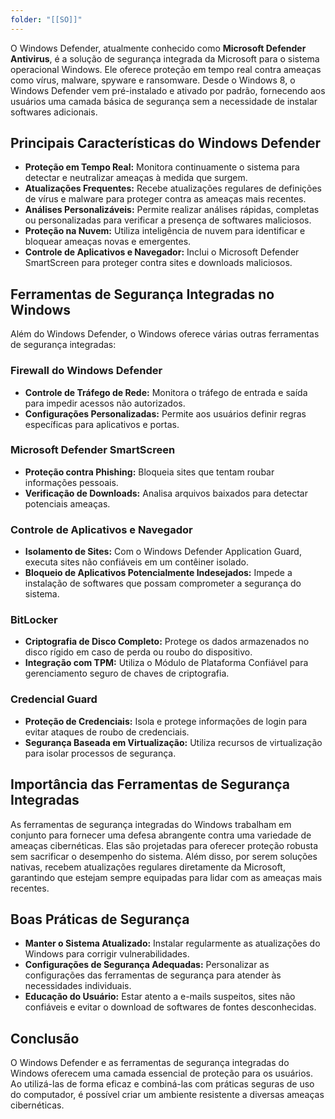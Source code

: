 ```yaml
---
folder: "[[SO]]"
---
```

O Windows Defender, atualmente conhecido como **Microsoft Defender Antivirus**, é a solução de segurança integrada da Microsoft para o sistema operacional Windows. Ele oferece proteção em tempo real contra ameaças como vírus, malware, spyware e ransomware. Desde o Windows 8, o Windows Defender vem pré-instalado e ativado por padrão, fornecendo aos usuários uma camada básica de segurança sem a necessidade de instalar softwares adicionais.

## Principais Características do Windows Defender

- **Proteção em Tempo Real:** Monitora continuamente o sistema para detectar e neutralizar ameaças à medida que surgem.
- **Atualizações Frequentes:** Recebe atualizações regulares de definições de vírus e malware para proteger contra as ameaças mais recentes.
- **Análises Personalizáveis:** Permite realizar análises rápidas, completas ou personalizadas para verificar a presença de softwares maliciosos.
- **Proteção na Nuvem:** Utiliza inteligência de nuvem para identificar e bloquear ameaças novas e emergentes.
- **Controle de Aplicativos e Navegador:** Inclui o Microsoft Defender SmartScreen para proteger contra sites e downloads maliciosos.

## Ferramentas de Segurança Integradas no Windows

Além do Windows Defender, o Windows oferece várias outras ferramentas de segurança integradas:

### Firewall do Windows Defender

- **Controle de Tráfego de Rede:** Monitora o tráfego de entrada e saída para impedir acessos não autorizados.
- **Configurações Personalizadas:** Permite aos usuários definir regras específicas para aplicativos e portas.

### Microsoft Defender SmartScreen

- **Proteção contra Phishing:** Bloqueia sites que tentam roubar informações pessoais.
- **Verificação de Downloads:** Analisa arquivos baixados para detectar potenciais ameaças.

### Controle de Aplicativos e Navegador

- **Isolamento de Sites:** Com o Windows Defender Application Guard, executa sites não confiáveis em um contêiner isolado.
- **Bloqueio de Aplicativos Potencialmente Indesejados:** Impede a instalação de softwares que possam comprometer a segurança do sistema.

### BitLocker

- **Criptografia de Disco Completo:** Protege os dados armazenados no disco rígido em caso de perda ou roubo do dispositivo.
- **Integração com TPM:** Utiliza o Módulo de Plataforma Confiável para gerenciamento seguro de chaves de criptografia.

### Credencial Guard

- **Proteção de Credenciais:** Isola e protege informações de login para evitar ataques de roubo de credenciais.
- **Segurança Baseada em Virtualização:** Utiliza recursos de virtualização para isolar processos de segurança.

## Importância das Ferramentas de Segurança Integradas

As ferramentas de segurança integradas do Windows trabalham em conjunto para fornecer uma defesa abrangente contra uma variedade de ameaças cibernéticas. Elas são projetadas para oferecer proteção robusta sem sacrificar o desempenho do sistema. Além disso, por serem soluções nativas, recebem atualizações regulares diretamente da Microsoft, garantindo que estejam sempre equipadas para lidar com as ameaças mais recentes.

## Boas Práticas de Segurança

- **Manter o Sistema Atualizado:** Instalar regularmente as atualizações do Windows para corrigir vulnerabilidades.
- **Configurações de Segurança Adequadas:** Personalizar as configurações das ferramentas de segurança para atender às necessidades individuais.
- **Educação do Usuário:** Estar atento a e-mails suspeitos, sites não confiáveis e evitar o download de softwares de fontes desconhecidas.

## Conclusão

O Windows Defender e as ferramentas de segurança integradas do Windows oferecem uma camada essencial de proteção para os usuários. Ao utilizá-las de forma eficaz e combiná-las com práticas seguras de uso do computador, é possível criar um ambiente resistente a diversas ameaças cibernéticas.

